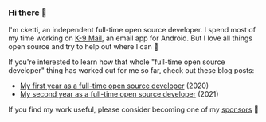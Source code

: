 ### Hi there 👋

I'm cketti, an independent full-time open source developer. I spend most of my time working on [K-9 Mail](https://github.com/k9mail/k-9), an email app for Android. But I love all things open source and try to help out where I can 🔧

If you're interested to learn how that whole "full-time open source developer" thing has worked out for me so far, check out these blog posts:
* [My first year as a full-time open source developer](https://cketti.de/2021/01/14/my-first-year-as-a-full-time-open-source-developer/) (2020)
* [My second year as a full-time open source developer](https://cketti.de/2022/01/22/my-second-year-as-a-full-time-open-source-developer/) (2021)

If you find my work useful, please consider becoming one of my [sponsors](https://github.com/sponsors/cketti) 💖
